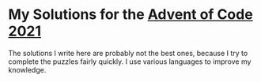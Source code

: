 # My Solutions for the [Advent of Code 2021](https://adventofcode.com/2021)

The solutions I write here are probably not the best ones, because I try to complete the puzzles fairly quickly. I use various languages to improve my knowledge.
